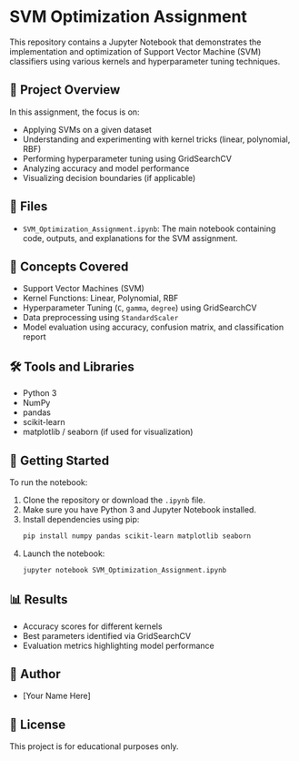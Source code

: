 
# SVM Optimization Assignment

This repository contains a Jupyter Notebook that demonstrates the implementation and optimization of Support Vector Machine (SVM) classifiers using various kernels and hyperparameter tuning techniques.

## 📘 Project Overview

In this assignment, the focus is on:
- Applying SVMs on a given dataset
- Understanding and experimenting with kernel tricks (linear, polynomial, RBF)
- Performing hyperparameter tuning using GridSearchCV
- Analyzing accuracy and model performance
- Visualizing decision boundaries (if applicable)

## 📁 Files

- `SVM_Optimization_Assignment.ipynb`: The main notebook containing code, outputs, and explanations for the SVM assignment.

## 🧠 Concepts Covered

- Support Vector Machines (SVM)
- Kernel Functions: Linear, Polynomial, RBF
- Hyperparameter Tuning (`C`, `gamma`, `degree`) using GridSearchCV
- Data preprocessing using `StandardScaler`
- Model evaluation using accuracy, confusion matrix, and classification report

## 🛠️ Tools and Libraries

- Python 3
- NumPy
- pandas
- scikit-learn
- matplotlib / seaborn (if used for visualization)

## 🚀 Getting Started

To run the notebook:

1. Clone the repository or download the `.ipynb` file.
2. Make sure you have Python 3 and Jupyter Notebook installed.
3. Install dependencies using pip:
   ```bash
   pip install numpy pandas scikit-learn matplotlib seaborn
   ```
4. Launch the notebook:
   ```bash
   jupyter notebook SVM_Optimization_Assignment.ipynb
   ```

## 📊 Results

- Accuracy scores for different kernels
- Best parameters identified via GridSearchCV
- Evaluation metrics highlighting model performance

## 👤 Author

- [Your Name Here]

## 📜 License

This project is for educational purposes only.

